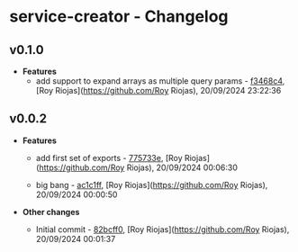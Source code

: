 
# service-creator - Changelog
## v0.1.0
- **Features**
  - add support to expand arrays as multiple query params - [f3468c4]( https://github.com/royriojas/service-creator/commit/f3468c4 ), [Roy Riojas](https://github.com/Roy Riojas), 20/09/2024 23:22:36

    
## v0.0.2
- **Features**
  - add first set of exports - [775733e]( https://github.com/royriojas/service-creator/commit/775733e ), [Roy Riojas](https://github.com/Roy Riojas), 20/09/2024 00:06:30

    
  - big bang - [ac1c1ff]( https://github.com/royriojas/service-creator/commit/ac1c1ff ), [Roy Riojas](https://github.com/Roy Riojas), 20/09/2024 00:00:50

    
- **Other changes**
  - Initial commit - [82bcff0]( https://github.com/royriojas/service-creator/commit/82bcff0 ), [Roy Riojas](https://github.com/Roy Riojas), 20/09/2024 00:01:37

    
